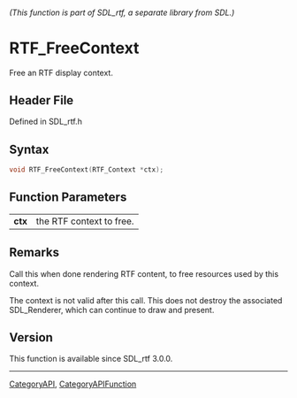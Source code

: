 ###### (This function is part of SDL_rtf, a separate library from SDL.)
# RTF_FreeContext

Free an RTF display context.

## Header File

Defined in SDL_rtf.h

## Syntax

```c
void RTF_FreeContext(RTF_Context *ctx);

```

## Function Parameters

|             |                          |
| ----------- | ------------------------ |
| **ctx**     | the RTF context to free. |

## Remarks

Call this when done rendering RTF content, to free resources used by this
context.

The context is not valid after this call. This does not destroy the
associated SDL_Renderer, which can continue to draw and present.

## Version

This function is available since SDL_rtf 3.0.0.

----
[CategoryAPI](CategoryAPI), [CategoryAPIFunction](CategoryAPIFunction)

